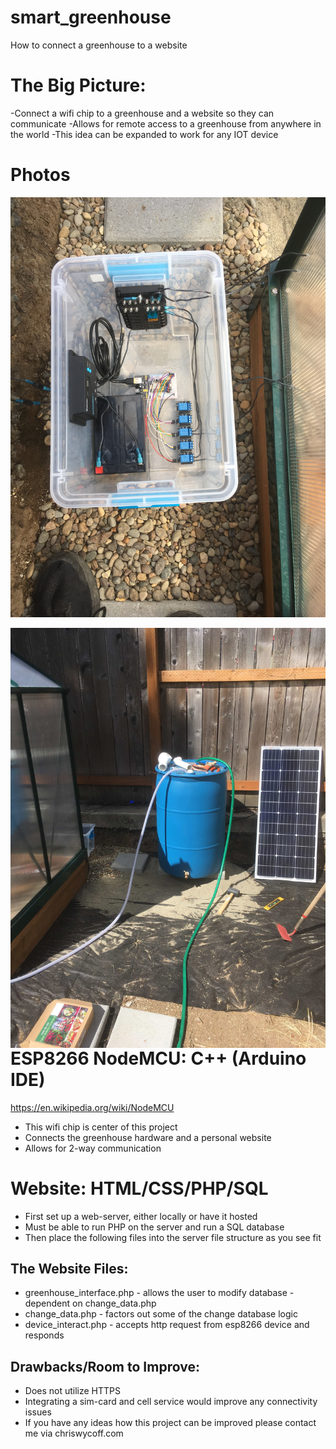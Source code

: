 # smart_greenhouse
How to connect a greenhouse to a website


# The Big Picture:
-Connect a wifi chip to a greenhouse and a website so they can communicate
-Allows for remote access to a greenhouse from anywhere in the world
-This idea can be expanded to work for any IOT device

# Photos

![The Final ESP8266 Electronics Box](electronics_box.JPG)

<img src="images/solar.jpg"
     alt="images/solar"
     style="float: left; margin-right: 10px;" />

# ESP8266 NodeMCU: C++ (Arduino IDE)

https://en.wikipedia.org/wiki/NodeMCU

* This wifi chip is center of this project
* Connects the greenhouse hardware and a personal website 
* Allows for 2-way communication

# Website: HTML/CSS/PHP/SQL
- First set up a web-server, either locally or have it hosted
- Must be able to run PHP on the server and run a SQL database
- Then place the following files into the server file structure as you see fit

## The Website Files:
* greenhouse_interface.php - allows the user to modify database - dependent on change_data.php
* change_data.php - factors out some of the change database logic
* device_interact.php - accepts http request from esp8266 device and responds


## Drawbacks/Room to Improve:
- Does not utilize HTTPS
- Integrating a sim-card and cell service would improve any connectivity issues
- If you have any ideas how this project can be improved please contact me via chriswycoff.com


